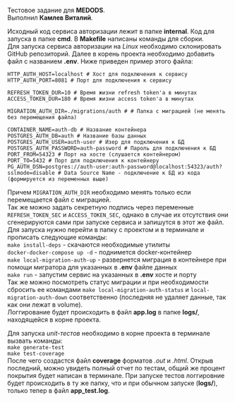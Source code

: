 Тестовое задание для **MEDODS**.<br/>
Выполнил **Камлев Виталий**.

Исходный код сервиса авторизации лежит в папке __internal__. Код для запуска в папке __cmd__. В __Makefile__ написаны команды для сборки.<br/>
Для запуска сервиса авторизации на *Linux* необходимо  склонировать GitHub репозиторий. Далее в корень проекта необходимо добавить файл с названием __.env__. Ниже приведен пример этого файла:

```
HTTP_AUTH_HOST=localhost # Хост для подключения к сервису
HTTP_AUTH_PORT=8081 # Порт для подключения к сервису

REFRESH_TOKEN_DUR=10 # Время жизни refresh token'а в минутах
ACCESS_TOKEN_DUR=180 # Время жизни access token'а в минутах

MIGRATION_AUTH_DIR=./migrations/auth # # Папка с миграцией (не менять без перемещения файла)

CONTAINER_NAME=auth-db # Название контейнера
POSTGRES_AUTH_DB=auth # Название базы данных
POSTGRES_AUTH_USER=auth-user # Изер для подключения к БД
POSTGRES_AUTH_PASSWORD=auth-password # Пароль для подключения к БД
PORT_FROM=54323 # Порт на хосте (слушается контейнером)
PORT_TO=5432 # Порт для подключения к контейнеру
PG_AUTH_DSN=postgres://auth-user:auth-password@localhost:54323/auth?sslmode=disable # Data Source Name - подключение к БД из кода (формируется из переменных выше)

```
Причем ```MIGRATION_AUTH_DIR``` необходимо менять только если перемещается файл с миграцией.<br/>
Так же можно задать секретную подпись через переменные ```REFRESH_TOKEN_SEC``` и ```ACCESS_TOKEN_SEC```, однако в случае их отсутствия они сгенерируются сами при запуске сервиса и запишутся в этот же файл.<br/>
Для запуска нужно перейти в папку с проектом и в терминале и прописать следующие команды:<br/>
```make install-deps``` - скачаются необходимые утилиты<br/>
```docker-docker-compose up -d``` - поднимется docker-контейнер<br/>
```make local-migration-auth-up``` - развернется миграция в контейнере при помощи мигратора для указанных в __.env__  файле данных<br/>
```make run``` - запустим сервис на указанных в __.env__ хосте и порту<br/>
Так же можно посмотреть статус миграции и при необходимости сбросить ее командами ```make local-migration-auth-status``` и ```local-migration-auth-down``` соответственно (последняя не удаляет данные, так как они лежат в volume).<br/>
Логгирование будет происходить в файл **app.log** в папке **logs/**, находящейся в корне проекта.

Для запуска *unit-тестов* необходимо в корне проекта в терминале вызвать команды:<br/>
```make generate-test```<br/>
```make test-coverage```<br/>
После чего создастся файл **coverage** форматов *.out* и *.html*. Открыв последний, можно увидеть полный отчет по тестам, общий же процент покрытия будет написан в терминале. При запуске тестов логгировние будет происходить в ту же папку, что и при обычном запуске (**logs/**), только тепер в файл **app_test.log**.

